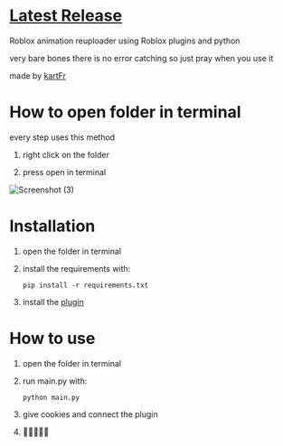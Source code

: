 # [Latest Release](github.com/kartFr/Auto-Animation-Stealer/releases/latest)

Roblox animation reuploader using Roblox plugins and python

very bare bones there is no error catching so just pray when you use it

made by [kartFr](https://www.youtube.com/channel/UCj0gxlFS3Av3Fweou2BhEdw)

# How to open folder in terminal
every step uses this method

1. right click on the folder
   
2. press open in terminal

![Screenshot (3)](https://github.com/kartFr/Auto-Animation-Stealer/assets/94320656/e5067e2b-ec03-4d62-9d12-6e78f54a66d0)

# Installation

1. open the folder in terminal
   
2. install the requirements with:

   `pip install -r requirements.txt`

3. install the [plugin](https://create.roblox.com/marketplace/asset/15358287993/AnimationStealer%3Fkeyword=&pageNumber=&pagePosition=)

# How to use

1. open the folder in terminal

2. run main.py with:

   `python main.py`

3. give cookies and connect the plugin

4. 🤑🤑🤑🤑🤑
